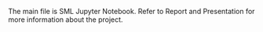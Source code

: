 The main file is SML Jupyter Notebook. Refer to Report and Presentation for more information about the project.
